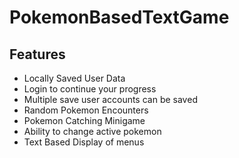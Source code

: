 # PokemonBasedTextGame

## Features
- Locally Saved User Data
- Login to continue your progress
- Multiple save user accounts can be saved
- Random Pokemon Encounters 
- Pokemon Catching Minigame
- Ability to change active pokemon
- Text Based Display of menus
